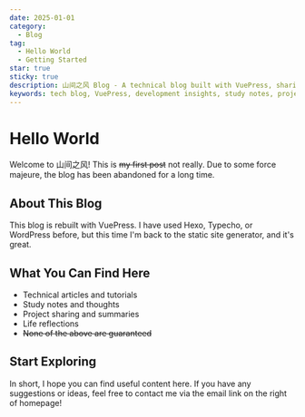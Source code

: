 ```yaml
---
date: 2025-01-01
category:
  - Blog
tag:
  - Hello World
  - Getting Started
star: true
sticky: true
description: 山间之风 Blog - A technical blog built with VuePress, sharing technical articles, study notes, project summaries and life insights. Explore development experiences and practical knowledge.
keywords: tech blog, VuePress, development insights, study notes, project sharing
---
```


# Hello World

Welcome to 山间之风! This is ~~my first post~~ not really. Due to some force majeure, the blog has been abandoned for a long time.

## About This Blog

This blog is rebuilt with VuePress. I have used Hexo, Typecho, or WordPress before, but this time I'm back to the static site generator, and it's great.

## What You Can Find Here

- Technical articles and tutorials
- Study notes and thoughts
- Project sharing and summaries
- Life reflections
- ~~None of the above are guaranteed~~

## Start Exploring

In short, I hope you can find useful content here. If you have any suggestions or ideas, feel free to contact me via the email link on the right of homepage! 